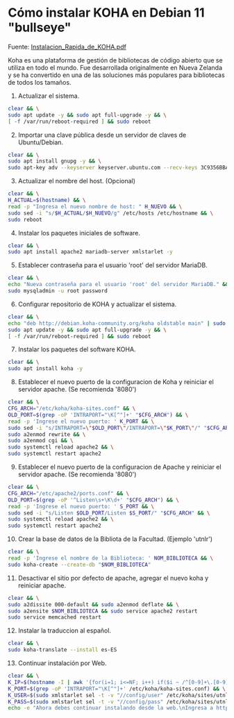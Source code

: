 # Cómo instalar KOHA en Debian 11 "bullseye"

Fuente: [Instalacion_Rapida_de_KOHA.pdf](./Instalacion_Rapida_de_KOHA.pdf)

Koha es una plataforma de gestión de bibliotecas de código abierto que se utiliza en todo el mundo. Fue desarrollada originalmente en Nueva Zelanda y se ha convertido en una de las soluciones más populares para bibliotecas de todos los tamaños.

1. Actualizar el sistema.

```bash
clear && \
sudo apt update -y && sudo apt full-upgrade -y && \
[ -f /var/run/reboot-required ] && sudo reboot
```
2. Importar una clave pública desde un servidor de claves de Ubuntu/Debian.

```bash
clear && \
sudo apt install gnupg -y && \
sudo apt-key adv --keyserver keyserver.ubuntu.com --recv-keys 3C9356BBA2E41F10
```
3. Actualizar el nombre del host. (Opcional)

```bash
clear && \
H_ACTUAL=$(hostname) && \
read -p "Ingresa el nuevo nombre de host: " H_NUEVO && \
sudo sed -i "s/$H_ACTUAL/$H_NUEVO/g" /etc/hosts /etc/hostname && \
sudo reboot
```
4. Instalar los paquetes iniciales de software.

```bash
clear && \
sudo apt install apache2 mariadb-server xmlstarlet -y
```
5. Establecer contraseña para el usuario 'root' del servidor MariaDB.

```bash
clear && \
echo "Nueva contraseña para el usuario 'root' del servidor MariaDB." && \
sudo mysqladmin -u root password 
```
6. Configurar repositorio de KOHA y actualizar el sistema.

```bash
clear && \
echo "deb http://debian.koha-community.org/koha oldstable main" | sudo tee /etc/apt/sources.list.d/koha.list && \
sudo apt update -y && sudo apt full-upgrade -y && \
[ -f /var/run/reboot-required ] && sudo reboot
```
7. Instalar los paquetes del software KOHA.

```bash
clear && \
sudo apt install koha -y
```
8. Establecer el nuevo puerto de la configuracion de Koha y reiniciar el servidor apache. (Se recomienda '8080')

```bash
clear && \
CFG_ARCH="/etc/koha/koha-sites.conf" && \
OLD_PORT=$(grep -oP 'INTRAPORT="\K[^"]+' "$CFG_ARCH") && \
read -p 'Ingrese el nuevo puerto: ' K_PORT && \
sudo sed -i "s/INTRAPORT=\"$OLD_PORT\"/INTRAPORT=\"$K_PORT\"/" "$CFG_ARCH" && \
sudo a2enmod rewrite && \
sudo a2enmod cgi && \
sudo systemctl reload apache2 && \
sudo systemctl restart apache2
```
9. Establecer el nuevo puerto de la configuracion de Apache y reiniciar el servidor apache. (Se recomienda '8080')

```bash
clear && \
CFG_ARCH="/etc/apache2/ports.conf" && \
OLD_PORT=$(grep -oP '^Listen\s+\K\d+' "$CFG_ARCH") && \
read -p 'Ingrese el nuevo puerto: ' S_PORT && \
sudo sed -i "s/Listen $OLD_PORT/Listen $S_PORT/" "$CFG_ARCH" && \
sudo systemctl reload apache2 && \
sudo systemctl restart apache2
```
10. Crear la base de datos de la Bibliota de la Facultad. (Ejemplo 'utnlr')

```bash
clear && \
read -p 'Ingrese el nombre de la Biblioteca: ' NOM_BIBLIOTECA && \
sudo koha-create --create-db "$NOM_BIBLIOTECA"
```
11. Desactivar el sitio por defecto de apache, agregar el nuevo koha y reiniciar apache.

```bash
clear && \
sudo a2dissite 000-default && sudo a2enmod deflate && \
sudo a2ensite $NOM_BIBLIOTECA && sudo service apache2 restart
sudo service memcached restart 
```
12. Instalar la traduccion al español.

```bash
clear && \
sudo koha-translate --install es-ES 
```
13. Continuar instalación por Web.

```bash
clear && \
K_IP=$(hostname -I | awk '{for(i=1; i<=NF; i++) if($i ~ /^[0-9]+\.[0-9]+\.[0-9]+\.[0-9]+$/) printf "%s#", $i}' | sed 's/#$//') && \
K_PORT=$(grep -oP 'INTRAPORT="\K[^"]+' /etc/koha/koha-sites.conf) && \
K_USER=$(sudo xmlstarlet sel -t -v "//config/user" /etc/koha/sites/utnlr/koha-conf.xml) && \
K_PASS=$(sudo xmlstarlet sel -t -v "//config/pass" /etc/koha/sites/utnlr/koha-conf.xml) && \
echo -e "Ahora debes continuar instalando desde la web.\nIngresa a http://$K_IP:$K_PORT\ncon el Usuario >> $K_USER << y contraseña >> $K_PASS <<"
```
